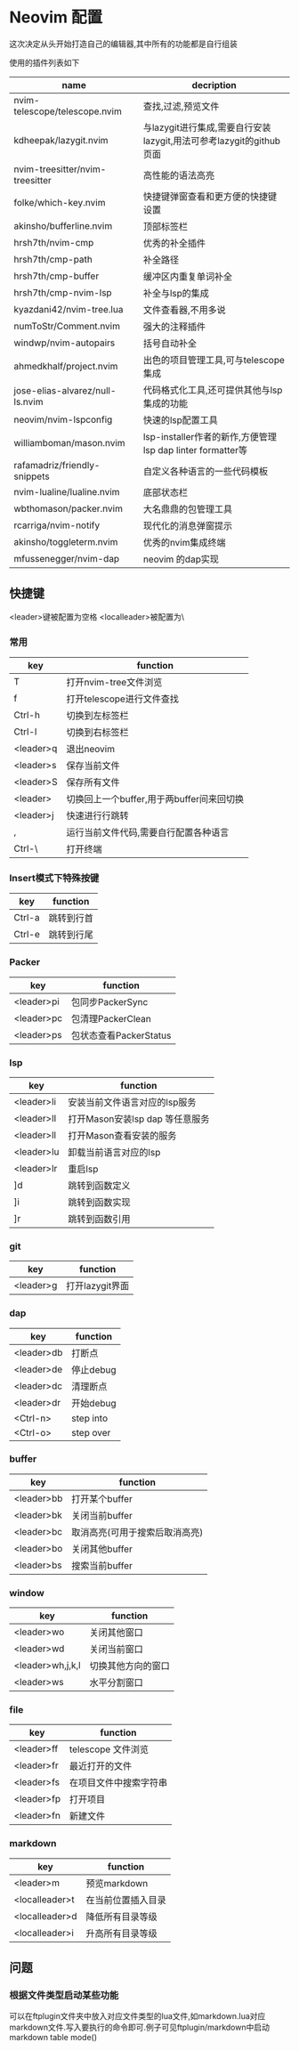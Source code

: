 # Neovim 配置

这次决定从头开始打造自己的编辑器,其中所有的功能都是自行组装

使用的插件列表如下

| name                            | decription                                                          |
|---------------------------------|---------------------------------------------------------------------|
| nvim-telescope/telescope.nvim   | 查找,过滤,预览文件                                                  |
| kdheepak/lazygit.nvim           | 与lazygit进行集成,需要自行安装lazygit,用法可参考lazygit的github页面 |
| nvim-treesitter/nvim-treesitter | 高性能的语法高亮                                                    |
| folke/which-key.nvim            | 快捷键弹窗查看和更方便的快捷键设置                                  |
| akinsho/bufferline.nvim         | 顶部标签栏                                                          |
| hrsh7th/nvim-cmp                | 优秀的补全插件                                                      |
| hrsh7th/cmp-path                | 补全路径                                                            |
| hrsh7th/cmp-buffer              | 缓冲区内重复单词补全                                                |
| hrsh7th/cmp-nvim-lsp            | 补全与lsp的集成                                                     |
| kyazdani42/nvim-tree.lua        | 文件查看器,不用多说                                                 |
| numToStr/Comment.nvim           | 强大的注释插件                                                      |
| windwp/nvim-autopairs           | 括号自动补全                                                        |
| ahmedkhalf/project.nvim         | 出色的项目管理工具,可与telescope集成                                |
| jose-elias-alvarez/null-ls.nvim | 代码格式化工具,还可提供其他与lsp集成的功能                          |
| neovim/nvim-lspconfig           | 快速的lsp配置工具                                                   |
| williamboman/mason.nvim         | lsp-installer作者的新作,方便管理lsp dap linter formatter等          |
| rafamadriz/friendly-snippets    | 自定义各种语言的一些代码模板                                        |
| nvim-lualine/lualine.nvim       | 底部状态栏                                                          |
| wbthomason/packer.nvim          | 大名鼎鼎的包管理工具                                                |
| rcarriga/nvim-notify            | 现代化的消息弹窗提示                                                |
| akinsho/toggleterm.nvim         | 优秀的nvim集成终端                                                  |
| mfussenegger/nvim-dap           | neovim 的dap实现                                                    |


## 快捷键
 \<leader>键被配置为空格
 \<localleader>被配置为\\
### 常用
| key            | function                                  |
|----------------|-------------------------------------------|
| T              | 打开nvim-tree文件浏览                     |
| f              | 打开telescope进行文件查找                 |
| Ctrl-h         | 切换到左标签栏                            |
| Ctrl-l         | 切换到右标签栏                            |
| \<leader>q     | 退出neovim                                |
| \<leader>s     | 保存当前文件                              |
| \<leader>S     | 保存所有文件                              |
| \<leader><tab> | 切换回上一个buffer,用于两buffer间来回切换 |
| \<leader>j     | 快速进行行跳转                                          |
| ,              | 运行当前文件代码,需要自行配置各种语言     |
| Ctrl-\\        | 打开终端                                  |

### Insert模式下特殊按键
| key    | function   |
|--------|------------|
| Ctrl-a | 跳转到行首 |
| Ctrl-e | 跳转到行尾 |

### Packer 
| key         | function               |
|-------------|------------------------|
| \<leader>pi | 包同步PackerSync       |
| \<leader>pc | 包清理PackerClean      |
| \<leader>ps | 包状态查看PackerStatus |

### lsp
| key         | function                        |
|-------------|---------------------------------|
| \<leader>li | 安装当前文件语言对应的lsp服务   |
| \<leader>lI | 打开Mason安装lsp dap 等任意服务 |
| \<leader>ll | 打开Mason查看安装的服务         |
| \<leader>lu | 卸载当前语言对应的lsp           |
| \<leader>lr | 重启lsp                         |
| ]d          | 跳转到函数定义                  |
| ]i          | 跳转到函数实现                  |
| ]r          | 跳转到函数引用                  |

### git
| key        | function        |
|------------|-----------------|
| \<leader>g | 打开lazygit界面 |

### dap
| key         | function  |
|-------------|-----------|
| \<leader>db | 打断点    |
| \<leader>de | 停止debug |
| \<leader>dc | 清理断点  |
| \<leader>dr | 开始debug |
| \<Ctrl-n>   | step into |
| \<Ctrl-o>   | step over |

### buffer
| key         | function                       |
|-------------|--------------------------------|
| \<leader>bb | 打开某个buffer                 |
| \<leader>bk | 关闭当前buffer                 |
| \<leader>bc | 取消高亮(可用于搜索后取消高亮) |
| \<leader>bo | 关闭其他buffer                 |
| \<leader>bs | 搜索当前buffer                 |

### window
| key               | function           |
|-------------------|--------------------|
| \<leader>wo       | 关闭其他窗口       |
| \<leader>wd       | 关闭当前窗口       |
| \<leader>wh,j,k,l | 切换其他方向的窗口 |
| \<leader>ws       | 水平分割窗口       |


### file
| key         | function               |
|-------------|------------------------|
| \<leader>ff | telescope 文件浏览     |
| \<leader>fr | 最近打开的文件         |
| \<leader>fs | 在项目文件中搜索字符串 |
| \<leader>fp | 打开项目               |
| \<leader>fn | 新建文件               |

### markdown
| key             | function           |
|-----------------|--------------------|
| \<leader>m      | 预览markdown       |
| \<localleader>t | 在当前位置插入目录 |
| \<localleader>d | 降低所有目录等级   |
| \<localleader>i | 升高所有目录等级   |


## 问题
### 根据文件类型启动某些功能
可以在ftplugin文件夹中放入对应文件类型的lua文件,如markdown.lua对应markdown文件.写入要执行的命令即可.例子可见ftplugin/markdown中启动markdown table mode()









